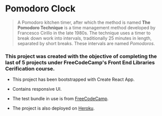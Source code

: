 # Pomodoro Clock

> A Pomodoro kitchen timer, after which the method is named **The Pomodoro Technique** is a time management method developed by Francesco Cirillo in the late 1980s. The technique uses a timer to break down work into intervals, traditionally 25 minutes in length, separated by short breaks. These intervals are named *Pomodoros*.

### This project was created with the objective of completing the **last** of 5 projects under FreeCodeCamp's Front End Libraries Cerification course.

- This project has been bootstrapped with Create React App. 

- Contains responsive UI. 

- The test bundle in use is from [FreeCodeCamp](https://www.freecodecamp.org/).

- The project is also deployed on [Heroku](https://pomodoroclocknikhilpr23.herokuapp.com/).
